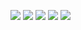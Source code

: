 <p>
  <img src="https://img.shields.io/badge/Python-3766AB?style=flat-square&logo=Python&logoColor=white"/>
  <img src="https://img.shields.io/badge/JavaScript-F7DF1E?style=flat-square&logo=JavaScript&logoColor=black"/>
  <img src="https://img.shields.io/badge/Node.js-339933?style=flat-square&logo=Node.js&logoColor=white"/>
  <img src="https://img.shields.io/badge/Discord.js-5865F2?style=flat-square&logo=discord&logoColor=white"/>
  <img src="https://img.shields.io/badge/Git-F05032?style=flat-square&logo=Git&logoColor=white"/>
</p>

